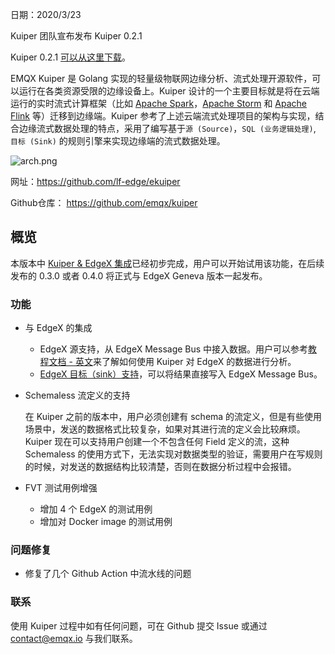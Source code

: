 日期：2020/3/23

Kuiper 团队宣布发布 Kuiper 0.2.1

Kuiper 0.2.1 [可以从这里下载](https://github.com/emqx/kuiper/releases/tag/0.2.1)。

EMQX Kuiper 是 Golang 实现的轻量级物联网边缘分析、流式处理开源软件，可以运行在各类资源受限的边缘设备上。Kuiper 设计的一个主要目标就是将在云端运行的实时流式计算框架（比如 [Apache Spark](https://spark.apache.org/)，[Apache Storm](https://storm.apache.org/) 和 [Apache Flink](https://flink.apache.org/) 等）迁移到边缘端。Kuiper 参考了上述云端流式处理项目的架构与实现，结合边缘流式数据处理的特点，采用了编写基于`源 (Source)`，`SQL (业务逻辑处理)`, `目标 (Sink)` 的规则引擎来实现边缘端的流式数据处理。

![arch.png](https://static.emqx.net/images/f6ef7154f6adcaa53277161827b5165b.png)

网址：https://github.com/lf-edge/ekuiper

Github仓库： https://github.com/emqx/kuiper

## 概览

本版本中 [Kuiper & EdgeX 集成](https://github.com/emqx/kuiper/projects/4)已经初步完成，用户可以开始试用该功能，在后续发布的 0.3.0 或者 0.4.0 将正式与 EdgeX Geneva 版本一起发布。

### 功能

- 与 EdgeX 的集成

  - EdgeX 源支持，从 EdgeX Message Bus 中接入数据。用户可以参考[教程文档 - 英文](https://github.com/emqx/kuiper/blob/master/docs/en_US/edgex/edgex_rule_engine_tutorial.md)来了解如何使用 Kuiper 对 EdgeX 的数据进行分析。
  - [EdgeX 目标（sink）支持]( https://github.com/emqx/kuiper/blob/master/docs/en_US/rules/sinks/edgex.md)，可以将结果直接写入 EdgeX Message Bus。

- Schemaless 流定义的支持

  在 Kuiper 之前的版本中，用户必须创建有 schema 的流定义，但是有些使用场景中，发送的数据格式比较复杂，如果对其进行流的定义会比较麻烦。Kuiper 现在可以支持用户创建一个不包含任何 Field 定义的流，这种 Schemaless 的使用方式下，无法实现对数据类型的验证，需要用户在写规则的时候，对发送的数据结构比较清楚，否则在数据分析过程中会报错。

- FVT 测试用例增强

  - 增加 4 个 EdgeX 的测试用例
  - 增加对 Docker image 的测试用例

### 问题修复

- 修复了几个 Github Action 中流水线的问题

### 联系

使用 Kuiper 过程中如有任何问题，可在 Github 提交 Issue 或通过 [contact@emqx.io](mailto:contact@emqx.io) 与我们联系。
